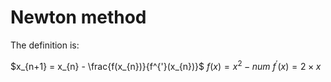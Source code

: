# Newton method

The definition is:

$x_{n+1} = x_{n} - \frac{f(x_{n})}{f^{'}(x_{n})}$
$f(x) = x^{2} - num$
$f^{'}(x) = 2 \times x$


